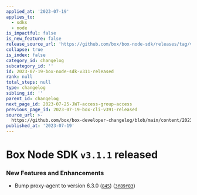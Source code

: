 ```yaml
---
applied_at: '2023-07-19'
applies_to:
  - sdks
  - node
is_impactful: false
is_new_feature: false
release_source_url: 'https://github.com/box/box-node-sdk/releases/tag/v3.1.1'
collapse: true
is_index: false
category_id: changelog
subcategory_id: ''
id: 2023-07-19-box-node-sdk-v311-released
rank: null
total_steps: null
type: changelog
sibling_id: ''
parent_id: changelog
next_page_id: 2023-07-25-JWT-access-group-access
previous_page_id: 2023-07-19-box-cli-v391-released
source_url: >-
  https://github.com/box/box-developer-changelog/blob/main/content/2023/07-19-box-node-sdk-v311-released.md
published_at: '2023-07-19'
---
```

# Box Node SDK `v3.1.1` released

### New Features and Enhancements

* Bump proxy-agent to version 6.3.0 ([`845`][1]) ([`3f89f83`][2])

[1]: (https://github.com/box/box-node-sdk/pull/845)
[2]: (https://github.com/box/box-node-sdk/commit/3f89f83e939de5c1e6e48abbfb56212b56e70526)